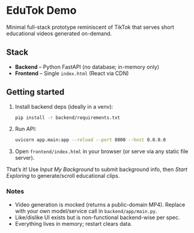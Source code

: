 # EduTok Demo

Minimal full-stack prototype reminiscent of TikTok that serves short educational videos generated on-demand.

## Stack
* **Backend** – Python FastAPI (no database; in-memory only)
* **Frontend** – Single `index.html` (React via CDN)

## Getting started

1. Install backend deps (ideally in a venv):
   ```bash
   pip install -r backend/requirements.txt
   ```
2. Run API:
   ```bash
   uvicorn app.main:app --reload --port 8000 --host 0.0.0.0
   ```
3. Open `frontend/index.html` in your browser (or serve via any static file server).

That’s it! Use *Input My Background* to submit background info, then *Start Exploring* to generate/scroll educational clips.

### Notes
* Video generation is mocked (returns a public-domain MP4). Replace with your own model/service call in `backend/app/main.py`.
* Like/dislike UI exists but is non-functional backend-wise per spec.
* Everything lives in memory; restart clears data.
